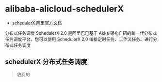 # alibaba-alicloud-schedulerX

- [schedulerX 阿里官方文档](https://help.aliyun.com/product/147760.html)

分布式任务调度 SchedulerX 2.0 是阿里巴巴基于 Akka 架构自研的新一代分布式任务调度平台。您可以使用 SchedulerX 2.0 编排定时任务、工作流任务、进行分布式任务调度

## schedulerX  分布式任务调度
> 收费的


